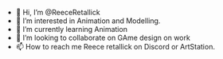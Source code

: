 - 👋 Hi, I’m @ReeceRetallick
- 👀 I’m interested in Animation and Modelling.
- 🌱 I’m currently learning Animation
- 💞️ I’m looking to collaborate on GAme design on work
- 📫 How to reach me Reece retallick on Discord or ArtStation.

<!---
ReeceRetallick/ReeceRetallick is a ✨ special ✨ repository because its `README.md` (this file) appears on your GitHub profile.
You can click the Preview link to take a look at your changes.
--->
